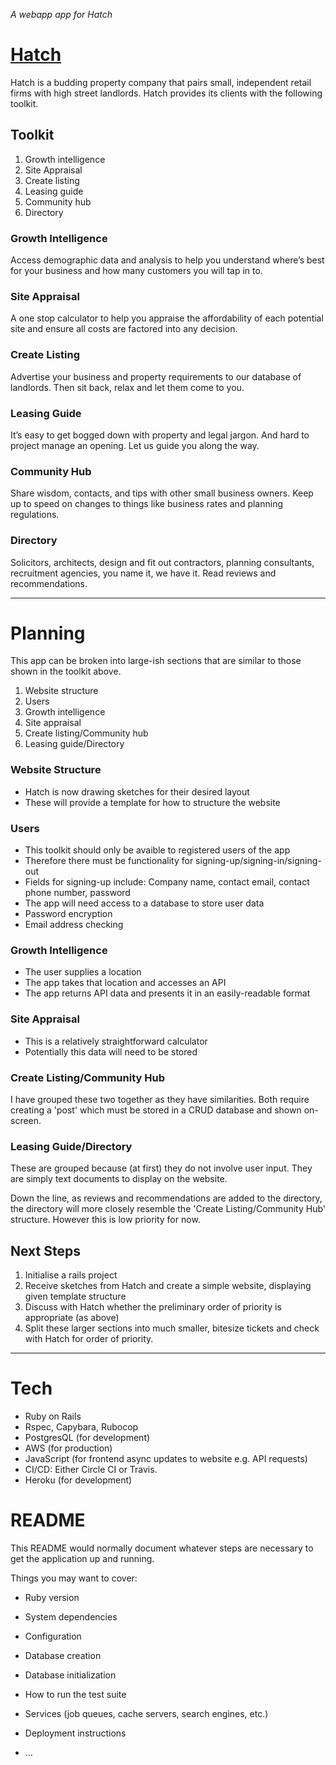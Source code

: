 _A webapp app for Hatch_

# [Hatch](https://hatch-retail.space/)

Hatch is a budding property company that pairs small, independent retail firms with high street landlords. Hatch provides its clients with the following toolkit.

## Toolkit 
1. Growth intelligence
2. Site Appraisal
3. Create listing
4. Leasing guide
5. Community hub
6. Directory 

### Growth Intelligence
Access demographic data and analysis to help you understand where’s best for your business and how many customers you will tap in to.

### Site Appraisal 
A one stop calculator to help you appraise the affordability of each potential site and ensure all costs are factored into any decision.

### Create Listing
Advertise your business and property requirements to our database of landlords. Then sit back, relax and let them come to you.

### Leasing Guide
It’s easy to get bogged down with property and legal jargon. And hard to project manage an opening. Let us guide you along the way. 

### Community Hub
Share wisdom, contacts, and tips with other small business owners. Keep up to speed on changes to things like business rates and planning regulations.

### Directory
Solicitors, architects,  design and fit out contractors, planning consultants, recruitment agencies, you name it, we have it.  Read reviews and recommendations. 

----------------------------------------------------------------------------------

# Planning 

This app can be broken into large-ish sections that are similar to those shown in the toolkit above. 

1. Website structure 
2. Users 
3. Growth intelligence
4. Site appraisal 
5. Create listing/Community hub
6. Leasing guide/Directory 

### Website Structure 

- Hatch is now drawing sketches for their desired layout 
- These will provide a template for how to structure the website

### Users 

- This toolkit should only be avaible to registered users of the app
- Therefore there must be functionality for signing-up/signing-in/signing-out
- Fields for signing-up include: Company name, contact email, contact phone number, password
- The app will need access to a database to store user data
- Password encryption
- Email address checking

### Growth Intelligence

- The user supplies a location
- The app takes that location and accesses an API
- The app returns API data and presents it in an easily-readable format

### Site Appraisal 

- This is a relatively straightforward calculator
- Potentially this data will need to be stored 

### Create Listing/Community Hub

I have grouped these two together as they have similarities. Both require creating a 'post' which must be stored in a CRUD database and shown on-screen. 

### Leasing Guide/Directory 

These are grouped because (at first) they do not involve user input. They are simply text documents to display on the website.

Down the line, as reviews and recommendations are added to the directory, the directory will more closely resemble the 'Create Listing/Community Hub' structure. However this is low priority for now.

## Next Steps 

1. Initialise a rails project
2. Receive sketches from Hatch and create a simple website, displaying given template structure
3. Discuss with Hatch whether the preliminary order of priority is appropriate (as above)
4. Split these larger sections into much smaller, bitesize tickets and check with Hatch for order of priority. 
--------------------------------------------------------------------------------

# Tech 
- Ruby on Rails
- Rspec, Capybara, Rubocop
- PostgresQL (for development)
- AWS (for production)
- JavaScript (for frontend async updates to website e.g. API requests)
- CI/CD: Either Circle CI or Travis. 
- Heroku (for development)



# README

This README would normally document whatever steps are necessary to get the
application up and running.

Things you may want to cover:

* Ruby version

* System dependencies

* Configuration

* Database creation

* Database initialization

* How to run the test suite

* Services (job queues, cache servers, search engines, etc.)

* Deployment instructions

* ...
